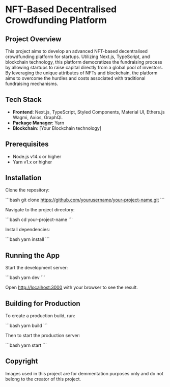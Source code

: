 # NFT-Based Decentralised Crowdfunding Platform

## Project Overview

This project aims to develop an advanced NFT-based decentralised crowdfunding platform for startups. Utilizing Next.js, TypeScript, and blockchain technology, this platform democratizes the fundraising process by allowing startups to raise capital directly from a global pool of investors. By leveraging the unique attributes of NFTs and blockchain, the platform aims to overcome the hurdles and costs associated with traditional fundraising mechanisms.

## Tech Stack

- **Frontend**: Next.js, TypeScript, Styled Components, Material UI, Ethers.js Wagmi, Axios, GraphQL
- **Package Manager**: Yarn
- **Blockchain**: [Your Blockchain technology]

## Prerequisites

- Node.js v14.x or higher
- Yarn v1.x or higher

## Installation

Clone the repository:

\`\`\`bash
git clone https://github.com/yourusername/your-project-name.git
\`\`\`

Navigate to the project directory:

\`\`\`bash
cd your-project-name
\`\`\`

Install dependencies:

\`\`\`bash
yarn install
\`\`\`

## Running the App

Start the development server:

\`\`\`bash
yarn dev
\`\`\`

Open [http://localhost:3000](http://localhost:3000) with your browser to see the result.

## Building for Production

To create a production build, run:

\`\`\`bash
yarn build
\`\`\`

Then to start the production server:

\`\`\`bash
yarn start
\`\`\`


## Copyright

Images used in this project are for demmentation purposes only and do not belong to the creator of this project.
